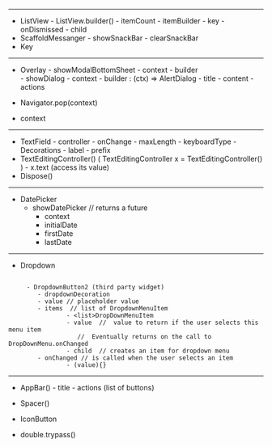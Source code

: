 
----
- ListView
			- ListView.builder()
					- itemCount
					- itemBuilder
						- key
					- onDismissed
					- child
- ScaffoldMessanger 
			- showSnackBar
			- clearSnackBar
- Key
---
- Overlay 
			-  showModalBottomSheet
					- context
					- builder	
			- showDialog
					- context
					- builder : (ctx) => AlertDialog
													- title
													- content
													- actions

- Navigator.pop(context)

- context
--- 
- TextField 
		- controller
		- onChange
		- maxLength
		- keyboardType
		- Decorations
				- label
				- prefix
- TextEditingController()
		( TextEditingController x = TextEditingController() )
		-  x.text (access its value)
- Dispose() 

--- 
- DatePicker 
	- showDatePicker     // returns a future
		- context
		- initialDate
		- firstDate
		- lastDate

---
- Dropdown

```

	 - DropdownButton2 (third party widget)
		- dropdownDecoration
		- value // placeholder value
		- items  // list of DropdownMenuItem
				- <list>DropDownMenuItem
				- value  //  value to return if the user selects this menu item
				   //  Eventually returns on the call to DropDownMenu.onChanged
				- child  // creates an item for dropdown menu
		- onChanged // is called when the user selects an item
				- (value){}

```

---


- AppBar()
		- title
		- actions (list of buttons)

- Spacer()
-  IconButton
- double.trypass()